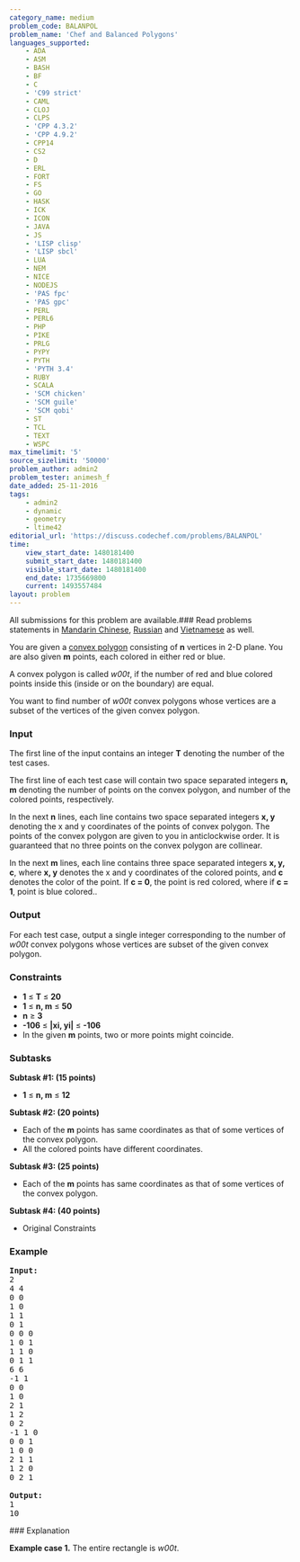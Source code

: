 ```yaml
---
category_name: medium
problem_code: BALANPOL
problem_name: 'Chef and Balanced Polygons'
languages_supported:
    - ADA
    - ASM
    - BASH
    - BF
    - C
    - 'C99 strict'
    - CAML
    - CLOJ
    - CLPS
    - 'CPP 4.3.2'
    - 'CPP 4.9.2'
    - CPP14
    - CS2
    - D
    - ERL
    - FORT
    - FS
    - GO
    - HASK
    - ICK
    - ICON
    - JAVA
    - JS
    - 'LISP clisp'
    - 'LISP sbcl'
    - LUA
    - NEM
    - NICE
    - NODEJS
    - 'PAS fpc'
    - 'PAS gpc'
    - PERL
    - PERL6
    - PHP
    - PIKE
    - PRLG
    - PYPY
    - PYTH
    - 'PYTH 3.4'
    - RUBY
    - SCALA
    - 'SCM chicken'
    - 'SCM guile'
    - 'SCM qobi'
    - ST
    - TCL
    - TEXT
    - WSPC
max_timelimit: '5'
source_sizelimit: '50000'
problem_author: admin2
problem_tester: animesh_f
date_added: 25-11-2016
tags:
    - admin2
    - dynamic
    - geometry
    - ltime42
editorial_url: 'https://discuss.codechef.com/problems/BALANPOL'
time:
    view_start_date: 1480181400
    submit_start_date: 1480181400
    visible_start_date: 1480181400
    end_date: 1735669800
    current: 1493557484
layout: problem
---
```

All submissions for this problem are available.###  Read problems statements in [Mandarin Chinese](http://www.codechef.com/download/translated/LTIME42/mandarin/BALANPOL.pdf), [Russian](http://www.codechef.com/download/translated/LTIME42/russian/BALANPOL.pdf) and [Vietnamese](http://www.codechef.com/download/translated/LTIME42/vietnamese/BALANPOL.pdf) as well.

You are given a [convex polygon](https://en.wikipedia.org/wiki/Convex_polygon) consisting of **n** vertices in 2-D plane. You are also given **m** points, each colored in either red or blue.

A convex polygon is called _w00t_, if the number of red and blue colored points inside this (inside or on the boundary) are equal.

You want to find number of _w00t_ convex polygons whose vertices are a subset of the vertices of the given convex polygon.

### Input

The first line of the input contains an integer **T** denoting the number of the test cases.

The first line of each test case will contain two space separated integers **n, m** denoting the number of points on the convex polygon, and number of the colored points, respectively.

In the next **n** lines, each line contains two space separated integers **x, y** denoting the x and y coordinates of the points of convex polygon. The points of the convex polygon are given to you in anticlockwise order. It is guaranteed that no three points on the convex polygon are collinear.

In the next **m** lines, each line contains three space separated integers **x, y, c**, where **x, y** denotes the x and y coordinates of the colored points, and **c** denotes the color of the point. If **c = 0**, the point is red colored, where if **c = 1**, point is blue colored..

### Output

For each test case, output a single integer corresponding to the number of _w00t_ convex polygons whose vertices are subset of the given convex polygon.

### Constraints 

- **1** ≤ **T** ≤ **20**
- **1** ≤ **n, m** ≤ **50**
- **n** ≥ **3**
- **-106** ≤ **|xi, yi|** ≤ **-106**
- In the given **m** points, two or more points might coincide.

### Subtasks

**Subtask #1: (15 points)**

- **1** ≤ **n, m** ≤ **12**

**Subtask #2: (20 points)**

- Each of the **m** points has same coordinates as that of some vertices of the convex polygon.
- All the colored points have different coordinates.

**Subtask #3: (25 points)**

- Each of the **m** points has same coordinates as that of some vertices of the convex polygon.

**Subtask #4: (40 points)**

- Original Constraints

### Example

<pre><b>Input:</b>
2
4 4
0 0
1 0
1 1
0 1
0 0 0
1 0 1
1 1 0
0 1 1
6 6
-1 1
0 0
1 0
2 1
1 2
0 2
-1 1 0
0 0 1
1 0 0
2 1 1
1 2 0 
0 2 1

<b>Output:</b>
1
10
</pre>### Explanation

**Example case 1.** The entire rectangle is _w00t_.
